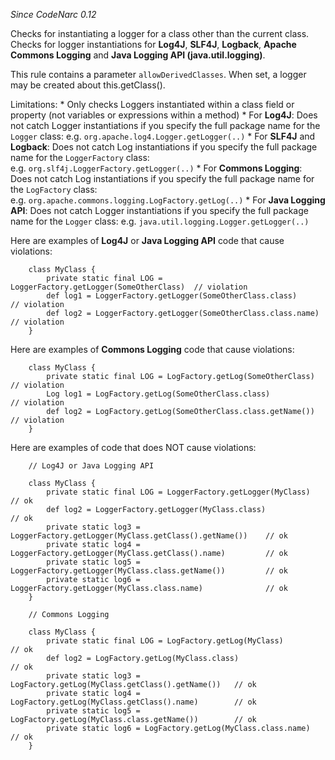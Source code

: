 *Since CodeNarc 0.12*

Checks for instantiating a logger for a class other than the current
class. Checks for logger instantiations for **Log4J**, **SLF4J**,
**Logback**, **Apache Commons Logging** and **Java Logging API
(java.util.logging)**.

This rule contains a parameter `allowDerivedClasses`. When set, a logger
may be created about this.getClass().

Limitations: \* Only checks Loggers instantiated within a class field or
property (not variables or expressions within a method) \* For
**Log4J**: Does not catch Logger instantiations if you specify the full
package name for the `Logger` class:
e.g. `org.apache.log4.Logger.getLogger(..)` \* For **SLF4J** and
**Logback**: Does not catch Log instantiations if you specify the full
package name for the `LoggerFactory` class:
e.g. `org.slf4j.LoggerFactory.getLogger(..)` \* For **Commons
Logging**: Does not catch Log instantiations if you specify the full
package name for the `LogFactory` class:
e.g. `org.apache.commons.logging.LogFactory.getLog(..)` \* For **Java
Logging API**: Does not catch Logger instantiations if you specify the
full package name for the `Logger` class:
e.g. `java.util.logging.Logger.getLogger(..)`

Here are examples of **Log4J** or **Java Logging API** code that cause
violations:

``` 
    class MyClass {
        private static final LOG = LoggerFactory.getLogger(SomeOtherClass)  // violation
        def log1 = LoggerFactory.getLogger(SomeOtherClass.class)            // violation
        def log2 = LoggerFactory.getLogger(SomeOtherClass.class.name)       // violation
    }
```

Here are examples of **Commons Logging** code that cause violations:

``` 
    class MyClass {
        private static final LOG = LogFactory.getLog(SomeOtherClass)    // violation
        Log log1 = LogFactory.getLog(SomeOtherClass.class)              // violation
        def log2 = LogFactory.getLog(SomeOtherClass.class.getName())    // violation
    }
```

Here are examples of code that does NOT cause violations:

``` 
    // Log4J or Java Logging API

    class MyClass {
        private static final LOG = LoggerFactory.getLogger(MyClass)                    // ok
        def log2 = LoggerFactory.getLogger(MyClass.class)                              // ok
        private static log3 = LoggerFactory.getLogger(MyClass.getClass().getName())    // ok
        private static log4 = LoggerFactory.getLogger(MyClass.getClass().name)         // ok
        private static log5 = LoggerFactory.getLogger(MyClass.class.getName())         // ok
        private static log6 = LoggerFactory.getLogger(MyClass.class.name)              // ok
    }

    // Commons Logging

    class MyClass {
        private static final LOG = LogFactory.getLog(MyClass)                   // ok
        def log2 = LogFactory.getLog(MyClass.class)                             // ok
        private static log3 = LogFactory.getLog(MyClass.getClass().getName())   // ok
        private static log4 = LogFactory.getLog(MyClass.getClass().name)        // ok
        private static log5 = LogFactory.getLog(MyClass.class.getName())        // ok
        private static log6 = LogFactory.getLog(MyClass.class.name)             // ok
    }
```
